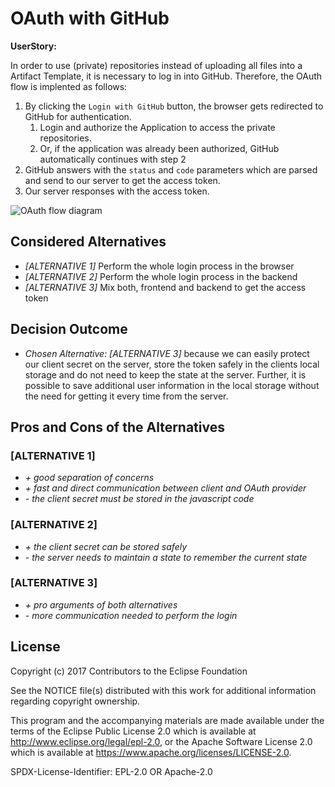 # OAuth with GitHub

**UserStory:**

In order to use (private) repositories instead of uploading all files into a Artifact Template, it is necessary to log in into GitHub.
  Therefore, the OAuth flow is implented as follows:
  
1. By clicking the `Login with GitHub` button, the browser gets redirected to GitHub for authentication.
    1. Login and authorize the Application to access the private repositories.
    1. Or, if the application was already been authorized, GitHub automatically continues with step 2
1. GitHub answers with the `status` and `code` parameters which are parsed and send to our server to get the access token.
1. Our server responses with the access token.

![OAuth flow diagram](graphics/oauth-flow.png)  

## Considered Alternatives
* *[ALTERNATIVE 1]* Perform the whole login process in the browser
* *[ALTERNATIVE 2]* Perform the whole login process in the backend
* *[ALTERNATIVE 3]* Mix both, frontend and backend to get the access token

## Decision Outcome
* *Chosen Alternative: [ALTERNATIVE 3]*
   because we can easily protect our client secret on the server, store the token safely in the clients local storage and 
   do not need to keep the state at the server. Further, it is possible to save additional user information in the local
   storage without the need for getting it every time from the server.

## Pros and Cons of the Alternatives

### [ALTERNATIVE 1]
* *+ good separation of concerns*
* *+ fast and direct communication between client and OAuth provider*
* *- the client secret must be stored in the javascript code* 

### [ALTERNATIVE 2]
* *+ the client secret can be stored safely*
* *- the server needs to maintain a state to remember the current state*

### [ALTERNATIVE 3]
* *+ pro arguments of both alternatives*
* *- more communication needed to perform the login*

## License

Copyright (c) 2017 Contributors to the Eclipse Foundation

See the NOTICE file(s) distributed with this work for additional
information regarding copyright ownership.

This program and the accompanying materials are made available under the
terms of the Eclipse Public License 2.0 which is available at
http://www.eclipse.org/legal/epl-2.0, or the Apache Software License 2.0
which is available at https://www.apache.org/licenses/LICENSE-2.0.

SPDX-License-Identifier: EPL-2.0 OR Apache-2.0
